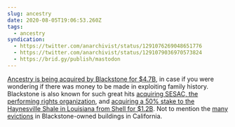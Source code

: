 ```yaml
---
slug: ancestry
date: 2020-08-05T19:06:53.260Z
tags:
  - ancestry
syndication:
  - https://twitter.com/anarchivist/status/1291076269048651776
  - https://twitter.com/anarchivist/status/1291079036970573824
  - https://brid.gy/publish/mastodon
---
```

[Ancestry is being acquired by Blackstone for $4.7B](https://www.blackstone.com/press-releases/article/blackstone-to-acquire-ancestry-leading-online-family-history-business-for-4-7-billion/), in case if you were wondering if there was money to be made in exploiting family history. Blackstone is also known for such great hits [acquiring SESAC, the performing rights organization](https://www.businesswire.com/news/home/20170104005784/en/Leading-Music-Rights-Organization-SESAC-Acquired-Blackstone), and [acquiring a 50% stake to the Haynesville Shale in Louisiana from Shell for $1.2B](https://www.businesswire.com/news/home/20140814005131/en/Vine-Oil-Gas-Blackstone-Energy-Partners-Acquire). Not to mention the [many evictions](https://antievictionmap.com/wallstreet-california) in Blackstone-owned buildings in California.